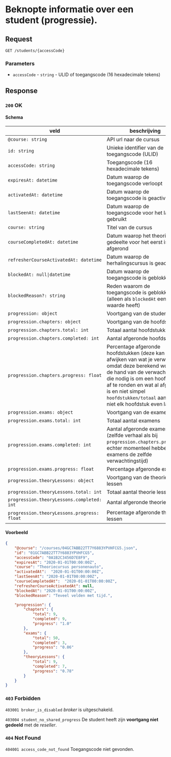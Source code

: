 # Beknopte informatie over een student (progressie).
## Request
```http
GET /students/{accessCode}
```

### Parameters
* `accessCode` - `string` - ULID of toegangscode (16 hexadecimale tekens)

## Response

### `200` OK
#### Schema
| veld                                        | beschrijving                                                                                                                                                                                                                                                                         |
|---------------------------------------------|--------------------------------------------------------------------------------------------------------------------------------------------------------------------------------------------------------------------------------------------------------------------------------------|
| `@course: string`                           | API url naar de cursus                                                                                                                                                                                                                                                               |
| `id: string`                                | Unieke identifier van de toegangscode (ULID)                                                                                                                                                                                                                                         |
| `accessCode: string`                        | Toegangscode (16 hexadecimale tekens)                                                                                                                                                                                                                                                |
| `expiresAt: datetime`                       | Datum waarop de toegangscode verloopt                                                                                                                                                                                                                                                |
| `activatedAt: datetime`                     | Datum waarop de toegangscode is geactiveerd                                                                                                                                                                                                                                          |
| `lastSeenAt: datetime`                      | Datum waarop de toegangscode voor het laatst is gebruikt                                                                                                                                                                                                                             |
| `course: string`                            | Titel van de cursus                                                                                                                                                                                                                                                                  |
| `courseCompletedAt: datetime`               | Datum waarop het theorie gedeelte voor het eerst is afgerond                                                                                                                                                                                                                         |
| `refresherCourseActivatedAt: datetime`      | Datum waarop de herhalingscursus is geactiveerd                                                                                                                                                                                                                                      |
| `blockedAt: null\|datetime`                 | Datum waarop de toegangscode is geblokkeerd                                                                                                                                                                                                                                          |
| `blockedReason?: string`                    | Reden waarom de toegangscode is geblokkeerd (alleen als `blockedAt` een waarde heeft)                                                                                                                                                                                                |
| `progression: object`                       | Voortgang van de student                                                                                                                                                                                                                                                             |
| `progression.chapters: object`              | Voortgang van de hoofdstukken                                                                                                                                                                                                                                                        |
| `progression.chapters.total: int`           | Totaal aantal hoofdstukken                                                                                                                                                                                                                                                           |
| `progression.chapters.completed: int`       | Aantal afgeronde hoofdstukken                                                                                                                                                                                                                                                        |
| `progression.chapters.progress: float`      | Percentage afgeronde hoofdstukken (deze kan afwijken van wat je verwacht omdat deze berekend word aan de hand van de verwachte tijd die nodig is om een hoofdstuk af te ronden en wat al afgerond is en niet simpel `hoofdstukken/totaal` aangezien niet elk hoofdstuk even lang is) |
| `progression.exams: object`                 | Voortgang van de examens                                                                                                                                                                                                                                                             |
| `progression.exams.total: int`              | Totaal aantal examens                                                                                                                                                                                                                                                                |
| `progression.exams.completed: int`          | Aantal afgeronde examens (zelfde verhaal als bij `progression.chapters.progress`, echter momenteel hebben alle examens de zelfde verwachtingstijd)                                                                                                                                   |
| `progression.exams.progress: float`         | Percentage afgeronde examens                                                                                                                                                                                                                                                         |
| `progression.theoryLessons: object`         | Voortgang van de theorie lessen                                                                                                                                                                                                                                                      |
| `progression.theoryLessons.total: int`      | Totaal aantal theorie lessen                                                                                                                                                                                                                                                         |
| `progression.theoryLessons.completed: int`  | Aantal afgeronde theorie lessen                                                                                                                                                                                                                                                      |
| `progression.theoryLessons.progress: float` | Percentage afgeronde theorie lessen                                                                                                                                                                                                                                                  |

#### Voorbeeld
```json
{
    "@course": "/courses/04GC7ABB22TT7Y6883YPVHFCG5.json",
    "id": "01GC7ABB22TT7Y6883YPVHFCG5",
    "accessCode": "0A1B2C3456D7E8F9",
    "expiresAt": "2020-01-01T00:00:00Z",
    "course": "Theoriecursus personenauto",
    "activatedAt":  "2020-01-01T00:00:00Z",
    "lastSeenAt": "2020-01-01T00:00:00Z",
    "courseCompletedAt":  "2020-01-01T00:00:00Z",
    "refresherCourseActivatedAt": null,
    "blockedAt": "2020-01-01T00:00:00Z",
    "blockedReason": "Teveel velden met tijd.",

    "progression": {
        "chapters": {
            "total": 9,
            "completed": 9,
            "progress": "1.0"
        },
        "exams": {
            "total": 50,
            "completed": 3,
            "progress": "0.06"
        },
        "theoryLessons": {
            "total": 9,
            "completed": 7,
            "progress": "0.78"
        }
    }
}
```

### `403` Forbidden
`403001 broker_is_disabled`
<dfn>broker</dfn> is uitgeschakeld.

`403004 student_no_shared_progress`
De student heeft zijn **voortgang niet gedeeld** met de <dfn>reseller</dfn>.

### `404` Not Found
`404001 access_code_not_found`
Toegangscode niet gevonden.
